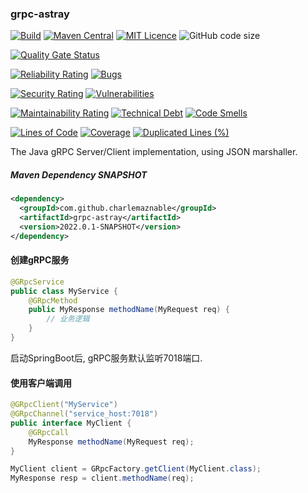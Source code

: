 ### grpc-astray

[![Build](https://github.com/CharLemAznable/grpc-astray/actions/workflows/build.yml/badge.svg)](https://github.com/CharLemAznable/grpc-astray/actions/workflows/build.yml)
[![Maven Central](https://maven-badges.herokuapp.com/maven-central/com.github.charlemaznable/grpc-astray/badge.svg)](https://maven-badges.herokuapp.com/maven-central/com.github.charlemaznable/grpc-astray/)
[![MIT Licence](https://badges.frapsoft.com/os/mit/mit.svg?v=103)](https://opensource.org/licenses/mit-license.php)
![GitHub code size](https://img.shields.io/github/languages/code-size/CharLemAznable/grpc-astray)

[![Quality Gate Status](https://sonarcloud.io/api/project_badges/measure?project=CharLemAznable_grpc-astray&metric=alert_status)](https://sonarcloud.io/dashboard?id=CharLemAznable_grpc-astray)

[![Reliability Rating](https://sonarcloud.io/api/project_badges/measure?project=CharLemAznable_grpc-astray&metric=reliability_rating)](https://sonarcloud.io/dashboard?id=CharLemAznable_grpc-astray)
[![Bugs](https://sonarcloud.io/api/project_badges/measure?project=CharLemAznable_grpc-astray&metric=bugs)](https://sonarcloud.io/dashboard?id=CharLemAznable_grpc-astray)

[![Security Rating](https://sonarcloud.io/api/project_badges/measure?project=CharLemAznable_grpc-astray&metric=security_rating)](https://sonarcloud.io/dashboard?id=CharLemAznable_grpc-astray)
[![Vulnerabilities](https://sonarcloud.io/api/project_badges/measure?project=CharLemAznable_grpc-astray&metric=vulnerabilities)](https://sonarcloud.io/dashboard?id=CharLemAznable_grpc-astray)

[![Maintainability Rating](https://sonarcloud.io/api/project_badges/measure?project=CharLemAznable_grpc-astray&metric=sqale_rating)](https://sonarcloud.io/dashboard?id=CharLemAznable_grpc-astray)
[![Technical Debt](https://sonarcloud.io/api/project_badges/measure?project=CharLemAznable_grpc-astray&metric=sqale_index)](https://sonarcloud.io/dashboard?id=CharLemAznable_grpc-astray)
[![Code Smells](https://sonarcloud.io/api/project_badges/measure?project=CharLemAznable_grpc-astray&metric=code_smells)](https://sonarcloud.io/dashboard?id=CharLemAznable_grpc-astray)

[![Lines of Code](https://sonarcloud.io/api/project_badges/measure?project=CharLemAznable_grpc-astray&metric=ncloc)](https://sonarcloud.io/dashboard?id=CharLemAznable_grpc-astray)
[![Coverage](https://sonarcloud.io/api/project_badges/measure?project=CharLemAznable_grpc-astray&metric=coverage)](https://sonarcloud.io/dashboard?id=CharLemAznable_grpc-astray)
[![Duplicated Lines (%)](https://sonarcloud.io/api/project_badges/measure?project=CharLemAznable_grpc-astray&metric=duplicated_lines_density)](https://sonarcloud.io/dashboard?id=CharLemAznable_grpc-astray)

The Java gRPC Server/Client implementation, using JSON marshaller.

##### Maven Dependency SNAPSHOT

```xml
<dependency>
  <groupId>com.github.charlemaznable</groupId>
  <artifactId>grpc-astray</artifactId>
  <version>2022.0.1-SNAPSHOT</version>
</dependency>
```

#### 创建gRPC服务

```java
@GRpcService
public class MyService {
    @GRpcMethod
    public MyResponse methodName(MyRequest req) {
        // 业务逻辑
    }
}
```

启动SpringBoot后, gRPC服务默认监听7018端口.

#### 使用客户端调用

```java
@GRpcClient("MyService")
@GRpcChannel("service_host:7018")
public interface MyClient {
    @GRpcCall
    MyResponse methodName(MyRequest req);
}

MyClient client = GRpcFactory.getClient(MyClient.class);
MyResponse resp = client.methodName(req);
```
